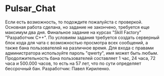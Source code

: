 # Pulsar_Chat
Если есть возможность, то подождите пожалуйста с проверкой. Основная работа сделана, но задание не закончено, требуется еще максимум два дня. Финальное задание на курсах "Skill Factory" "Разработчик С++".  По условиям задания требуется создать серверный блок кода для чата с возможностью просмотра всех сообщений, а также бана пользователей на различное время. Для входа с правами администратора используйте пароль "qwerty", имя может быть любым. Продолжительность бана пользователей составляет 1 час, 24 часа, 72 часа и 500.000 часов, то есть на 57 лет, что по сути определяет бессрочный бан. Разработчик: Павел Кириленко.
